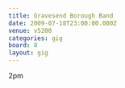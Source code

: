 ```yaml
---
title: Gravesend Borough Band
date: 2009-07-18T23:00:00.000Z
venue: v5200
categories: gig
board: 8
layout: gig
---
```

2pm